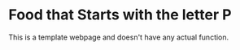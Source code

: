 # Food that Starts with the letter P

This is a template webpage and doesn't have any actual function. 